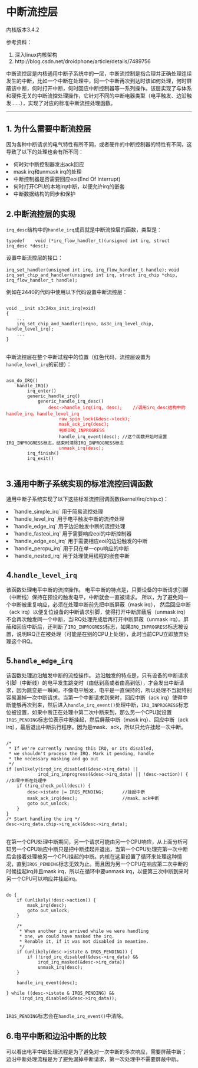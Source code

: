 # 中断流控层 #
内核版本3.4.2

参考资料：
<ol>
<li>深入linux内核架构
<li>http://blog.csdn.net/droidphone/article/details/7489756
</ol>

中断流控层是内核通用中断子系统中的一层，中断流控制是指合理并正确处理连续发生的中断，比如一个中断在处理中，同一个中断再次到达时该如何处理，何时屏蔽该中断，何时打开中断，何时回应中断控制器等一系列操作。该层实现了与体系和硬件无关的中断流控处理操作，它针对不同的中断电器类型（电平触发、边沿触发……），实现了对应的标准中断流控处理函数。

----------


## 1. 为什么需要中断流控层 ##
因为各种中断请求的电气特性有所不同，或者硬件的中断控制器的特性有不同，这导致了以下的处理也会有所不同：
<li> 何时对中断控制器发出ack回应
<li> mask irq和unmask irq的处理
<li> 中断控制器是否需要回应eoi(End Of Interrupt)
<li> 何时打开CPU的本地irq中断，以便允许irq的嵌套
<li> 中断数据结构的同步和保护


## 2.中断流控层的实现 ##
`irq_desc`结构中的`handle_irq`成员就是中断流控层的函数，类型是：

`typedef	void (*irq_flow_handler_t)(unsigned int irq, struct irq_desc *desc);`

设置中断流控层的接口：

`irq_set_handler(unsigned int irq, irq_flow_handler_t handle);`
`void irq_set_chip_and_handler(unsigned int irq, struct irq_chip *chip, irq_flow_handler_t handle);`


例如在2440的代码中使用以下代码设置中断流控层：
<pre>
<code>
void __init s3c24xx_init_irq(void)
{
	...
	irq_set_chip_and_handler(irqno, &s3c_irq_level_chip, handle_level_irq);
	...
}
</code>
</pre>

中断流控层在整个中断过程中的位置（红色代码，流控层设置为`handle_level_irq`的前提）：
<pre>
<code>
asm_do_IRQ()
	handle_IRQ()
		irq_enter()
		generic_handle_irq()
			generic_handle_irq_desc()
				<font color=red>desc->handle_irq(irq, desc);	//调用irq_desc结构中的handle_irq，handle_level_irq</font>
					<font color=red>raw_spin_lock(&desc->lock);</font>
					<font color=red>mask_ack_irq(desc);</font>
					<font color=red>判断IRQ_INPROGRESS</font>
					handle_irq_event(desc);	//这个函数开始时设置IRQ_INPROGRESS标志，结束时清除IRQ_INPROGRESS标志
					<font color=red>unmask_irq(desc);</font>
		irq_finish()
		irq_exit()
</code>
</pre>


## 3.通用中断子系统实现的标准流控回调函数 ##
通用中断子系统实现了以下这些标准流控回调函数(kernel/irq/chip.c)：
<li> `handle_simple_irq`  用于简易流控处理
<li> `handle_level_irq`  用于电平触发中断的流控处理
<li> `handle_edge_irq`  用于边沿触发中断的流控处理
<li> `handle_fasteoi_irq`  用于需要响应eoi的中断控制器
<li> `handle_edge_eoi_irq`  用于需要相应eoi的边沿触发的中断
<li> `handle_percpu_irq`  用于只在单一cpu响应的中断
<li> `handle_nested_irq`  用于处理使用线程的嵌套中断


## 4.`handle_level_irq` ##
该函数处理电平中断的流控操作。
电平中断的特点是，只要设备的中断请求引脚（中断线）保持在预设的触发电平，中断就会一直被请求。
所以，为了避免同一个中断被重复响应，必须在处理中断前先把中断屏蔽（mask irq）， 然后回应中断（ack irq）以便复位设备的中断请求引脚，使得打开中断屏蔽后（unmask irq）不会再次触发同一个中断，当IRQ处理完成后再打开中断屏蔽（unmask irq）。屏蔽和回应中断后，还判断了`IRQ_INPROGRESS`标志，如果`IRQ_INPROGRESS`标志被设置，说明IRQ正在被处理（可能是在别的CPU上处理），此时当前CPU立即放弃处理这个IRQ。


## 5.`handle_edge_irq` ##
该函数处理边沿触发中断的流控操作。
边沿触发的特点是，只有设备的中断请求引脚（中断线）的电平发生跳变时（由低到高或者由高到低），才会发出中断请求，因为跳变是一瞬间，不像电平触发，电平是一直保持的，所以处理不当就特别容易漏掉一次中断请求。当第一个中断请求到来时，回应中断（ack irq）使得中断能够再次到来，然后进入`handle_irq_event()`处理中断，`IRQ_INPROGRESS`标志位被设置，如果中断正在处理中第二次中断来到，那么另一个CPU就设置`IRQS_PENDING`标志位表示中断挂起，然后屏蔽中断（mask irq）、回应中断（ack irq），最后退出中断执行程序。因为是mask、ack，所以只允许挂起一次中断。
<pre>
<code>
/*
 * If we're currently running this IRQ, or its disabled,
 * we shouldn't process the IRQ. Mark it pending, handle
 * the necessary masking and go out
 */
if (unlikely(irqd_irq_disabled(&desc->irq_data) ||
		    irqd_irq_inprogress(&desc->irq_data) || !desc->action)) {	//如果中断在处理中
	if (!irq_check_poll(desc)) {
		desc->istate |= IRQS_PENDING;		//挂起中断
		mask_ack_irq(desc);					//mask、ack中断
		goto out_unlock;
	}
}
/* Start handling the irq */
desc->irq_data.chip->irq_ack(&desc->irq_data);
</code>
</pre>
在第一个CPU处理中断期间，另一个请求可能由另一个CPU响应，从上面分析可知另一个CPU响应中断只是把中断挂起并退出，当第一个CPU处理完第一次中断后会接着处理被另一个CPU挂起的中断。内核在这里设置了循环来处理这种情况，直到`IRQS_PENDING`标志无效为止。而且因为另一个CPU在响应第二次中断的时候挂起irq并且mask irq，所以在循环中要unmask irq，以便第三次中断到来时另一个CPU可以响应并挂起irq。
<pre>
<code>
do {
	if (unlikely(!desc->action)) {
		mask_irq(desc);
		goto out_unlock;
	}

	/*
	 * When another irq arrived while we were handling
	 * one, we could have masked the irq.
	 * Renable it, if it was not disabled in meantime.
	 */
	if (unlikely(desc->istate & IRQS_PENDING)) {
		if (!irqd_irq_disabled(&desc->irq_data) &&
		    irqd_irq_masked(&desc->irq_data))
			unmask_irq(desc);
	}

	handle_irq_event(desc);

} while ((desc->istate & IRQS_PENDING) &&
	 !irqd_irq_disabled(&desc->irq_data));
</code>
</pre>

`IRQS_PENDING`标志会在`handle_irq_event()`中清除。

## 6.电平中断和边沿中断的比较 ##
可以看出电平中断处理流程是为了避免对一次中断的多次响应，需要屏蔽中断；
边沿中断处理流程是为了避免漏掉中断请求，第一次处理中不需要屏蔽中断。